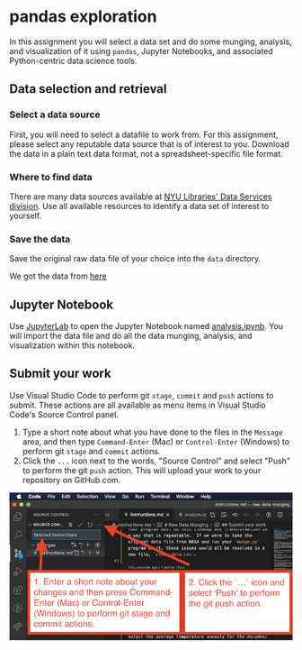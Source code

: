 # pandas exploration

In this assignment you will select a data set and do some munging, analysis, and visualization of it using `pandas`, Jupyter Notebooks, and associated Python-centric data science tools.

## Data selection and retrieval

### Select a data source

First, you will need to select a datafile to work from. For this assignment, please select any reputable data source that is of interest to you. Download the data in a plain text data format, not a spreadsheet-specific file format.

### Where to find data

There are many data sources available at [NYU Libraries' Data Services division](https://guides.nyu.edu/dataservices). Use all available resources to identify a data set of interest to yourself.

### Save the data

Save the original raw data file of your choice into the `data` directory.

We got the data from [here](https://www.bea.gov/news/2023/personal-income-county-and-metropolitan-area-2022)

## Jupyter Notebook

Use [JupyterLab](http://jupyterlab.io/) to open the Jupyter Notebook named [analysis.ipynb](./analysis.ipynb). You will import the data file and do all the data munging, analysis, and visualization within this notebook.

## Submit your work

Use Visual Studio Code to perform git `stage`, `commit` and `push` actions to submit. These actions are all available as menu items in Visual Studio Code's Source Control panel.

1. Type a short note about what you have done to the files in the `Message` area, and then type `Command-Enter` (Mac) or `Control-Enter` (Windows) to perform git `stage` and `commit` actions.
1. Click the `...` icon next to the words, "Source Control" and select "Push" to perform the git `push` action. This will upload your work to your repository on GitHub.com.

![Pushing work in Visual Studio Code](./images/vscode_stage_commit_push.png)
